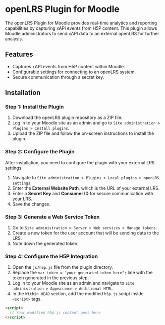# openLRS Plugin for Moodle

The openLRS Plugin for Moodle provides real-time analytics and reporting capabilities by capturing xAPI events from H5P content. This plugin allows Moodle administrators to send xAPI data to an external openLRS for further analysis.

## Features

- Captures xAPI events from H5P content within Moodle.
- Configurable settings for connecting to an openLRS system.
- Secure communication through a secret key.

## Installation

### Step 1: Install the Plugin

1. Download the openLRS plugin repository as a ZIP file.
2. Log in to your Moodle site as an admin and go to `Site administration > Plugins > Install plugins`.
3. Upload the ZIP file and follow the on-screen instructions to install the plugin.

### Step 2: Configure the Plugin

After installation, you need to configure the plugin with your external LRS settings.

1. Navigate to `Site administration > Plugins > Local plugins > openLRS settings`.
2. Enter the **External Website Path**, which is the URL of your external LRS.
3. Enter a **Secret Key** and **Consumer ID** for secure communication with your LRS.
4. Save the changes.

### Step 3: Generate a Web Service Token

1. Go to `Site administration > Server > Web services > Manage tokens`.
2. Create a new token for the user account that will be sending data to the LRS.
3. Note down the generated token.

### Step 4: Configure the H5P Integration

1. Open the `js/h5p.js` file from the plugin directory.
2. Replace the `var token = "your generated token here";` line with the token generated in the previous step.
3. Log in to your Moodle site as an admin and navigate to `Site administration > Appearance > Additional HTML`.
4. In the `Within HEAD` section, add the modified `h5p.js` script inside `<script>` tags.

```html
<script>
  // Your modified h5p.js content goes here
</script>
```
